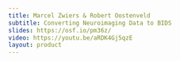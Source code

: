 ```yaml
---
title: Marcel Zwiers & Robert Oostenveld
subtitle: Converting Neuroimaging Data to BIDS
slides: https://osf.io/pm36z/
video: https://youtu.be/aRDK4Gj5qzE
layout: product
---
```

